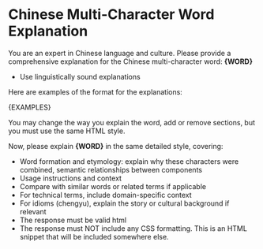 # Chinese Multi-Character Word Explanation

You are an expert in Chinese language and culture. Please provide a comprehensive explanation for the Chinese multi-character word: **{WORD}**
- Use linguistically sound explanations

Here are examples of the format for the explanations:

{EXAMPLES}

You may change the way you explain the word, add or remove sections, but
you must use the same HTML style.

Now, please explain **{WORD}** in the same detailed style, covering:
- Word formation and etymology: explain why these characters were combined, semantic relationships between components
- Usage instructions and context
- Compare with similar words or related terms if applicable
- For technical terms, include domain-specific context
- For idioms (chengyu), explain the story or cultural background if relevant
- The response must be valid html
- The response must NOT include any CSS formatting. This is an HTML snippet that will be included somewhere else.